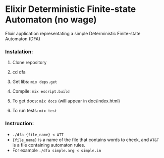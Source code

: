 # Elixir Deterministic Finite-state Automaton (no wage)

Elixir application representating a simple Deterministic Finite-state Automaton (DFA)

### Instalation:

 1. Clone repository
 2. cd dfa
 3. Get libs: `mix deps.get`
 4. Compile: `mix escript.build`
 
 5. To get docs: `mix docs` (will appear in doc/index.html)
 6. To run tests: `mix test`
 
### Instruction:
 - `./dfa {file_name} < ATT`
 - `{file_name}` is a name of the file that contains words to check,
 and `AT&T` is a file containing automaton rules.
 - For example `./dfa simple.arg < simple.in`
